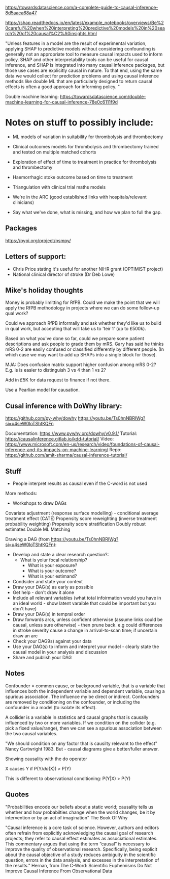 https://towardsdatascience.com/a-complete-guide-to-causal-inference-8d5aaca68a47

https://shap.readthedocs.io/en/latest/example_notebooks/overviews/Be%20careful%20when%20interpreting%20predictive%20models%20in%20search%20of%20causal%C2%A0insights.html

"Unless features in a model are the result of experimental variation, applying SHAP to predictive models without considering confounding is generally not an appropriate tool to measure causal impacts used to inform policy. SHAP and other interpretability tools can be useful for causal inference, and SHAP is integrated into many causal inference packages, but those use cases are explicitly causal in nature. To that end, using the same data we would collect for prediction problems and using causal inference methods like double ML that are particularly designed to return causal effects is often a good approach for informing policy. "


Double machine learning: https://towardsdatascience.com/double-machine-learning-for-causal-inference-78e0c6111f9d

# Notes on stuff to possibly include:

* ML models of variation in suitability for thrombolysis and thrombectomy
* Clinical outcomes models for thrombolysis and thrombectomy trained and tested on multiple matched cohorts
* Exploration of effect of time to treatment in practice for thrombolysis and thrombectomy
* Haemorrhagic stoke outcome based on time to treatment
* Triangulation with clinical trial maths models

* We're in the ARC (good established links with hospitals/relevant clinicians)

* Say what we've done, what is missing, and how we plan to full the gap.

## Packages

https://pypi.org/project/psmpy/


## Letters of support:

* Chris Price stating it's useful for another NIHR grant (OPTIMIST project)
* National clinical director of stroke (Dr Deb Lowe)

## Mike's holiday thoughts

Money is probably limitting for RfPB. Could we make the point that we will apply the RfPB methodology in projects where we can do some follow-up qual work?

Could we approach RfPB informally and ask whether they'd like us to build in qual work, but accepting that will take us to 'teir 1' (up to £500k). 

Based on what you've done so far, could we prepare some patient descriptions and ask people to grade them by mRS. Gary has said he thinks mRS 0-2 are easily confused or classified differently by different people. (In which case we may want to add up SHAPs into a single block for those).

MJA: Does confusion matrix support higher confusion among mRS 0-2? E.g. is is easier to distinguish 3 vs 4 than 1 vs 2?

Add in £5K for data request to finance if not there.

Use a Pearlian model for causation.

## Cusal inference with DoWhy library:

https://github.com/py-why/dowhy
https://youtu.be/Ts0hnNBRIWg?si=u4seW0loTShtKQFn

Documentation: https://www.pywhy.org/dowhy/v0.9.1/
Tutorial: https://causalinference.gitlab.io/kdd-tutorial/
Video: https://www.microsoft.com/en-us/research/video/foundations-of-causal-inference-and-its-impacts-on-machine-learning/
Repo: https://github.com/amit-sharma/causal-inference-tutorial/

## Stuff 

* People interpret results as causal even if the C-word is not used




More methods:

* Workshops to draw DAGs
 
Covariate adjustment (response surface modelling) - conditional average treatment effect (CATE)
Propensity score reweighting (inverse treatment probability weighting)
Propensity score stratification
Doubly robust estimates
Double ML
Matching




Drawing a DAG (from https://youtu.be/Ts0hnNBRIWg?si=u4seW0loTShtKQFn):
* Develop and state a clear research question?:
  * What is yoiur focal relationship?
    * What is your exposure?
    * What is your outcome?
    * What is your estimand?  
* Condsider and state your context
* Draw your DAG(s) as early as possible
* Get help - don't draw it alone
* Include all relevant variables (what total infoirmation would you have in an ideal world - show latent varaible that could be important but you don't have)
* Draw your DAG(s) in tempral order
* Draw forwards arcs, unless confident otherwise (assume links could be causal, unless sure otherwise) - then prune back. e.g could differences in stroke severity cause a change in arrival-to-scan time; if uncertain draw an arc
* Check your DAG9s) against your data
* Use your DAG(s) to inform and interpret your model - clearly state the causal model in your analysis and discussion
* Share and publish your DAG

## Notes

Confounder = common cause, or background variable, that is a variable that influences both the independent variable and dependent variable, causing a spurious association. The influence my be direct or indirect. Confounders are removed by conditioning on the confounder, or including the confounder in a model (to isolate its effect).

A collider is a variable in statistics and causal graphs that is causally influenced by two or more variables. If we condition on the collider (e.g. pick a fixed value/range), then we can see a spurious association between the two causal variables.

"We should condition on any factor that is causilty relevant to the effect" Nancy Cartwright 1983. But - causal diagrams give a better/fuller answer.


Showing causality with the do operator

X causes Y if P(Y/*do*(X)) > P(Y)

This is different to observational conditioning: P(Y|X) > P(Y)

## Quotes

"Probabilities encode our beliefs about a static world; causality tells us whether and how probabilties change when the world changes, be it by intervention or by an act of imagination" The Book Of Why

"Causal inference is a core task of science. However, authors and editors often refrain from explicitly acknowledging the causal goal of research projects; they refer to causal effect estimates as associational estimates. This commentary argues that using the term “causal” is necessary to improve the quality of observational research. Specifically, being explicit about the causal objective of a study reduces ambiguity in the scientific question, errors in the data analysis, and excesses in the interpretation of the results." Hernan, from The C-Word: Scientific Euphemisms Do Not Improve Causal Inference From Observational Data




